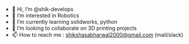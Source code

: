 - 👋 Hi, I’m @shik-develops
- 👀 I’m interested in Robotics
- 🌱 I’m currently learning solidworks, python
- 💞️ I’m looking to collaborate on 3D printing projects
- 📫 How to reach me : shikshasabharwal2000@gmail.com (mail/slack)

<!---
shik-develops/shik-develops is a ✨ special ✨ repository because its `README.md` (this file) appears on your GitHub profile.
You can click the Preview link to take a look at your changes.
--->
